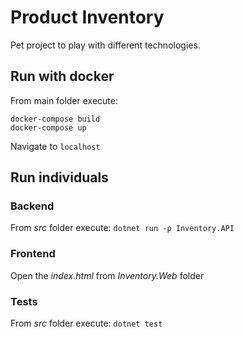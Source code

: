 # Product Inventory ##

Pet project to play with different technologies.

## Run with docker

From main folder execute: 
```
docker-compose build
docker-compose up
```

Navigate to `localhost`

## Run individuals
### Backend

From <em>src</em> folder execute: `dotnet run -p Inventory.API`

### Frontend

Open the <em>index.html</em> from <em>Inventory.Web</em> folder

### Tests

From <em>src</em> folder execute: `dotnet test`

